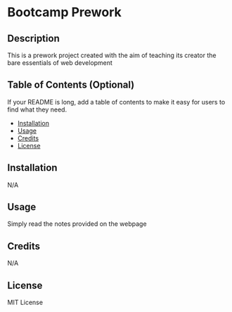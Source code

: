 # Bootcamp Prework

## Description

This is a prework project created with the aim of teaching its creator the bare essentials of web development


## Table of Contents (Optional)

If your README is long, add a table of contents to make it easy for users to find what they need.

- [Installation](#installation)
- [Usage](#usage)
- [Credits](#credits)
- [License](#license)

## Installation

N/A

## Usage

Simply read the notes provided on the webpage

## Credits

N/A

## License

MIT License

